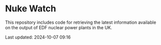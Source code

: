 # Nuke Watch

This repository includes code for retrieving the latest information available on the output of EDF nuclear power plants in the UK.

Last updated: 2024-10-07 09:16